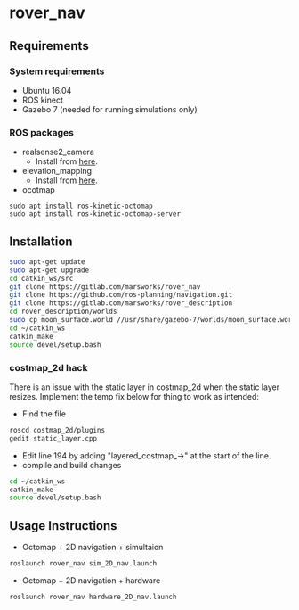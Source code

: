# rover_nav

## Requirements
### System requirements
* Ubuntu 16.04
* ROS kinect
* Gazebo 7 (needed for running simulations only)

### ROS packages
* realsense2_camera
  * Install from  [here](https://github.com/IntelRealSense/realsense-ros).
* elevation_mapping
  * Install from [here](https://github.com/ANYbotics/elevation_mapping).
* ocotmap
```shell
sudo apt install ros-kinetic-octomap
sudo apt install ros-kinetic-octomap-server
```

## Installation
```bash
sudo apt-get update
sudo apt-get upgrade
cd catkin_ws/src
git clone https://gitlab.com/marsworks/rover_nav
git clone https://github.com/ros-planning/navigation.git
git clone https://gitlab.com/marsworks/rover_description
cd rover_description/worlds
sudo cp moon_surface.world //usr/share/gazebo-7/worlds/moon_surface.world
cd ~/catkin_ws
catkin_make
source devel/setup.bash
```
### costmap_2d hack
There is an issue with the static layer in costmap_2d when the static layer resizes. Implement the temp fix below for thing to work as intended:
* Find the file
```bash
roscd costmap_2d/plugins
gedit static_layer.cpp
```
* Edit line 194 by adding "layered_costmap_->" at the start of the line.
* compile and build changes
```bash
cd ~/catkin_ws
catkin_make
source devel/setup.bash
```

## Usage Instructions
* Octomap + 2D navigation + simultaion
```bash
roslaunch rover_nav sim_2D_nav.launch
```
* Octomap + 2D navigation + hardware
```bash
roslaunch rover_nav hardware_2D_nav.launch
```
